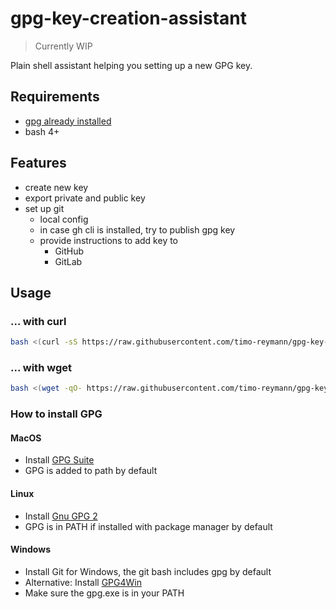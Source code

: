 gpg-key-creation-assistant
===
> Currently WIP

Plain shell assistant helping you setting up a new GPG key.

## Requirements
- [gpg already installed](#How-to-install-GPG)
- bash 4+

## Features
- create new key
- export private and public key
- set up git
   - local config
   - in case gh cli is installed, try to publish gpg key
   - provide instructions to add key to
        - GitHub
        - GitLab

## Usage

### ... with curl
```bash
bash <(curl -sS https://raw.githubusercontent.com/timo-reymann/gpg-key-creation-assistant/main/assistant)
```

### ... with wget
```bash
bash <(wget -qO- https://raw.githubusercontent.com/timo-reymann/gpg-key-creation-assistant/main/assistant)
```

### How to install GPG

#### MacOS
- Install [GPG Suite](https://gpgtools.org/)
- GPG is added to path by default

#### Linux
- Install [Gnu GPG 2](https://gnupg.org/download/)
- GPG is in PATH if installed with package manager by default

#### Windows
- Install Git for Windows, the git bash includes gpg by default
- Alternative: Install [GPG4Win](https://www.gpg4win.org/download.html)
- Make sure the gpg.exe is in your PATH

